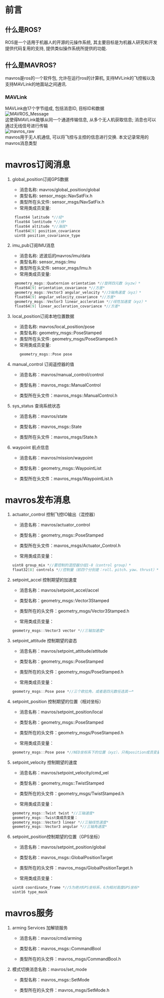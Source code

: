 # 前言
## 什么是ROS?
ROS是一个适用于机器人的开源的元操作系统, 其主要目标是为机器人研究和开发提供代码复用的支持, 提供类似操作系统所提供的功能.  
## 什么是MAVROS?
mavros是ros的一个软件包, 允许在运行ros的计算机, 支持MVLink的飞控板以及支持MAVLink的地面站之间通讯.  
### MAVLink
MAVLink由17个字节组成, 包括消息ID, 目标ID和数据  
![MAVROS_Message](https://github.com/TTrravis/UAV/assets/102942951/f94c4320-0abc-47ae-be2d-0ad0cfff688f)  
这使得MAVLink能够从同一个通道传输信息, 从多个无人机获取信息; 消息也可以通过无线信号进行传输  
![mavros_raw](https://github.com/TTrravis/UAV/assets/102942951/9aa52fc1-7985-4a0a-9610-dd49745bb5e2)  
mavros用于无人机通信, 可以将飞控与主控的信息进行交换. 本文记录常用的mavros消息类型  
# mavros订阅消息
1. global_position订阅GPS数据

   - 消息名称: mavros/global_position/global
   - 类型名称: sensor_msgs::NavSatFix.h
   - 类型所在头文件: sensor_msgs/NavSatFix.h
   - 常用类成员变量:
   ```C
    float64 latitude *//经*
    float64 lontitude *//纬*
    float64 altitude *//海拔*
    float64[9] position_covariance
    uint8 position_covariance_type
   ```
2. imu_pub订阅IMU消息

   - 消息名称: 滤波后的mavros/imu/data
   - 类型名称: sensor_msgs::Imu
   - 类型所在头文件: sensor_msgs/Imu.h
   - 常用类成员变量:
   ```C
    geometry_msgs::Quaternion orientation *//旋转四元数（xyzw）*
    float64[9] orientation_covariance *//方差*
    geometry_msgs::Vector3 angular_velocity *//3轴角速度（xyz）*
    float64[9] angular_velocity_covariance *//方差*
    geometry_msgs::Vector3 linear_accleration *//线性加速度（xyz）*
    float64[9] linear_accleration_covariance *//方差*

   ```
3. local_position订阅本地位置数据
   - 消息名称: mavros/local_position/pose
   - 类型名称: geometry_msgs::PoseStamped
   - 类型所在头文件: geometry_msgs/PoseStamped.h
   - 常用类成员变量:
     ```C
     geometry_msgs::Pose pose
     ```

4. manual_control 订阅遥控器的值
   - 消息名称：mavros/manual_control/control

   - 类型名称：mavros_msgs::ManualControl

   - 类型所在头文件：mavros_msgs::ManualControl.h
     
5. sys_status 查询系统状态

   - 消息名称：mavros/state
  
   - 类型名称：mavros_msgs::State
  
   - 类型所在头文件：mavros_msgs/State.h

6. waypoint 航点信息

   - 消息名称：mavros/mission/waypoint
  
   - 类型名称：geometry_msgs::WaypointList
  
   - 类型所在头文件：mavros_msgs/WaypointList.h
# mavros发布消息
1. actuator_control 控制飞控IO输出（混控器）

    - 消息名称：mavros/actuator_control
    
    - 类型名称：geometry_msgs::PoseStamped
    
    - 类型所在头文件：mavros_msgs/Actuator_Control.h
    
    - 常用类成员变量：
    ```C
    uint8 group_mix *//要控制的混控器分组1-8（control group）*
    float32[8] controls *//控制量（前四个分别是：roll、pitch、yaw、thrust）*
    
    ```
2. setpoint_accel 控制期望的加速度

    - 消息名称：mavros/setpoint_accel/accel
    
    - 类型名称：geometry_msgs::Vector3Stamped
    
    - 类型所在的头文件：geometry_msgs/Vector3Stamped.h
    
    -  常用类成员变量：
    ```C
    geometry_msgs::Vector3 vector *//三轴加速度*
    ```
3. setpoint_attitude 控制期望的姿态
  
    - 消息名称：mavros/setpoint_attitude/attitude
    
    - 类型名称：geometry_msgs::PoseStamped
    
    - 类型所在的头文件：geometry_msgs/PoseStamped.h
    
    - 常用类成员变量：
    ```C
    geometry_msgs::Pose pose *//三个欧拉角，或者是四元数任选其一*
    ```
4. setpoint_position 控制期望的位置（相对坐标）
  
    - 消息名称：mavros/setpoint_position/local
    
    - 类型名称：geometry_msgs::PoseStamped
    
    - 类型所在的头文件：geometry_msgs/PoseStamped.h
    
    - 常用类成员变量：
    ```C
    geometry_msgs::Pose pose *//NED坐标系下的位置（xyz），只有position成员变量生效*
    
    ```
5. setpoint_velocity 控制期望的速度
  
    - 消息名称：mavros/setpoint_velocity/cmd_vel
    
    - 类型名称：geometry_msgs::TwistStamped
    
    - 类型所在的头文件：geometry_msgs/TwistStamped.h
    
    - 常用类成员变量：
    ```C
    geometry_msgs::Twist twist *//三轴速度*
    geometry_msgs::Twist类成员变量：
    geometry_msgs::Vector3 linear *//三轴线性速度*
    geometry_msgs::Vector3 angular *//三轴角速度*
    ```
6. setpoint_position控制期望的位置（GPS坐标）

    - 消息名称：mavros/setpoint_position/global
    
    - 类型名称：mavros_msgs::GlobalPositionTarget
    
    - 类型所在的头文件：mavros_msgs/GlobalPositionTarget.h
    
    - 常用类成员变量：
    ```C
    uint8 coordinate_frame *//5为绝对GPS坐标系，6为相对高度GPS坐标*
    uint16 type_mask
    
    ```

# mavros服务
1. arming Services 加解锁服务
  
    - 消息名称：mavros/cmd/arming
    
    - 类型名称：mavros_msgs::CommandBool
    
    - 类型所在的头文件：mavros_msgs/CommandBool.h

2. 模式切换消息名称：mavros/set_mode

    - 类型名称：mavros_msgs::SetMode
    
    - 类型所在的头文件：mavros_msgs/SetMode.h
